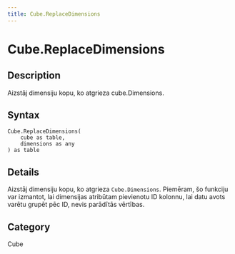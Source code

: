 ```yaml
---
title: Cube.ReplaceDimensions
---
```


# Cube.ReplaceDimensions


## Description

Aizstāj dimensiju kopu, ko atgrieza cube.Dimensions.


## Syntax

```powerquery
Cube.ReplaceDimensions(
    cube as table,
    dimensions as any
) as table
```


## Details

Aizstāj dimensiju kopu, ko atgrieza <code>Cube.Dimensions</code>.    Piemēram, šo funkciju var izmantot, lai dimensijas atribūtam pievienotu ID kolonnu, lai datu avots varētu grupēt pēc ID, nevis parādītās vērtības.



## Category
Cube
